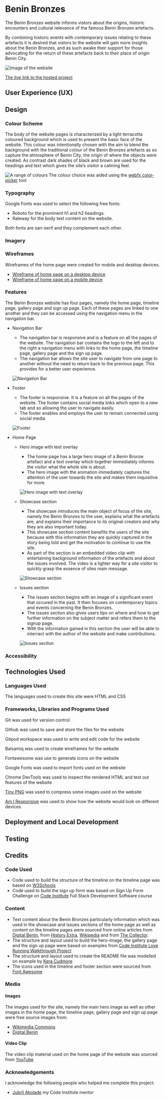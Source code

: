 # Benin Bronzes

The Benin Bronzes website informs vistors about the origins, historic encounters and cultural relevance of the famous Benin Bronzes artefacts.

By combining historic events with contemporary issues relating to these artefacts it is desired that vistors to the website will gain more insights about the Benin Bronzes, and as such awake their support for those advocating for the return of these artefacts back to their place of origin Benin City.

![Image of the website](/assets/images/amiresponsive.webp)

[The live link to the hosted project](https://peterudu.github.io/benin-bronzes/) 

## User Experience (UX)
## Design
### Colour Scheme
The body of the website pages is characterized by a light terracotta coloured background which is used to present the basic face of the website. This colour was intentionally chosen with the aim to blend the background with the traditional colour of the Benin Bronzes artefacts as so capture the atmosphere of Benin City, the origin of where the objects were created. As contrast dark shades of black and brown are used for the headings and text which gives the site’s visitor a calming feel.

![A range of colours](/assets/images/range-of-colors.webp)
The colour choice was aided using the [webfx color-picker](https://www.webfx.com/web-design/color-picker/ ) tool

### Typography
Google Fonts was used to select the following free fonts:
- Roboto for the prominent h1 and h2 headings.
- Raleway for the body text content on the website.

Both fonts are san-serif and they complement each other.
### Imagery

### Wireframes
Wireframes of the home page were created for mobile and desktop devices.

- [Wireframe of home page on a desktop device](/assets/images/home-page-wireframe-desktop.webp)
- [Wireframe of home page on a mobile device](/assets/images/home-page-wireframe-mobile.webp)

### Features
The Benin Bronzes website has four pages, namely the home page, timeline page, gallery page and sign up page. Each of these pages are linked to one another and they can be accessed using the navigation menu in the navigation bar.
- Navigation Bar
    - The navigation bar is responsive and is a feature on all the pages of the website. The navigation bar contains the logo to the left and to the right a navigation menu with links to the home page, the timeline page, gallery page and the sign up page.
    - The navigation bar allows the site user to navigate from one page to another without the need to return back to the previous page. This provides for a better user experience.
    

    ![Navigation Bar](/assets/images/navigation-bar.webp)

- Footer
    - The footer is responsive. It is a feature on all the pages of the website. The footer contains social media links which open to a new tab and so allowing the user to navigate easily.
    - The footer enables and employs the user to remain connected using social media

    ![Footer](/assets/images/footer.webp)

- Home Page
    - Hero image with text overlay
        - The home page has a large hero image of a Benin Bronze artefact and a text overlay which together immediately informs the visitor what the whole site is about.
        - The hero image with the animation immediately captures the attention of the user towards the site and makes them inquisitive for more.


        ![Hero image with text overlay](/assets/images/hero-image-feature.webp)
    

    - Showcase section
        - The showcase introduces the main object of focus of the site, namely the Benin Bronzes to the user, explains what the artefacts are, and explains their importance to its original creators and why they are also important today.
        -  This showcase section content benefits the users of the site because with this information they are quickly captured in the story being told and get the motivation to continue to use the site.
        - As part of the section is an embedded video clip with entertaining background information of the artefacts and about the issues involved. The video is a lighter way for a site visitor to quickly grasp the essence of sites main message.


      ![Showcase section](/assets/images/showcase-section.webp)
    - Issues section
        - The issues section begins with an image of a significant event that occured in the past. It then focuses on contemporary topics and events concerning the Benin Bronzes.
        -  The issues section also gives users tips on where and how to get further information on the subject matter and refers them to the signup page. 
        - With the information gained in this section the user will be able to interract with the author of the website and make contributions.


      ![Issues section](/assets/images/issues-section.webp)

      




    


### Accessibility
## Technologies Used
### Languages Used
The languages used to create this site were HTML and CSS
### Frameworks, Libraries and Programs Used
Git was used for version control

Github was used to save and store the files for the website

Gitpod workspace was used to write and edit code for the website

Balsamiq was used to create wireframes for the website

Fontawesome was use to generate icons on the website

Google Fonts was used to import fonts used on the website

Chrome DevTools was used to inspect the rendered HTML and test out features of the website

[Tiny PNG](https://tinypng.com/) was used to compress some images used on the website

[Am I Responsive](https://ui.dev/amiresponsive) was used to show how the website would look on different devices

## Deployment and Local Development
## Testing
## Credits
### Code Used
- Code used to build the structure of the timeline on the timeline page was based on [W3Schools](https://www.w3schools.com/)
- Code used to build the sign up form was based on Sign Up Form Challenge on [Code Institute](https://codeinstitute.net/de/) Full Stack Development Software course
### Content
- Text content about the Benin Bronzes particularly information which was used in the showcase and issues sections of the home page as well as content on the timeline pages were sourced from online articles from [Digital Benin](https://digitalbenin.org/), from [History Extra](https://www.historyextra.com/), [Wikipedia](https://en.wikipedia.org/wiki/Main_Page) and from [The Collector](https://www.thecollector.com/). 
- The structure and layout used to build the hero-image, the gallery page and the sign up page were based on examples from [Code Institute Love Running Walkthrough Project](https://code-institute-org.github.io/love-running-2.0/index.html)
- The structure and layout used to create the README file was modelled on example by [Kera Cudmore](https://github.com/kera-cudmore/readme-examples/blob/main/milestone1-readme.md) 
- The icons used in the timeline and footer section were sourced from [Font Awesome](https://fontawesome.com/) 
### Media
#### Images
The images used for the site, namely the main hero image as well as other images in the home page, the timeline page, gallery page and sign up page were free source images from:
- [Wikimedia Commons](https://commons.wikimedia.org/wiki/Category:Images)
- [Digital Benin](https://digitalbenin.org/) 
#### Video Clip
The video clip material used on the home page of the website was sourced from [YouTube](https://youtube.com)  
### Acknowledgements
I acknowledge the following people who helped me complete this project:
- [Jubril Akolade](https://www.linkedin.com/in/jubrillionaire/?originalSubdomain=ca) my Code Institute mentor

 
